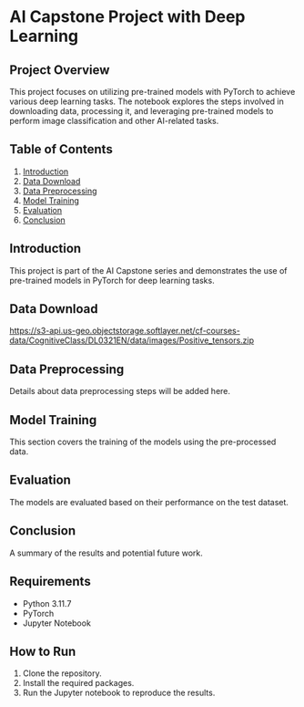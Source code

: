 # AI Capstone Project with Deep Learning

## Project Overview

This project focuses on utilizing pre-trained models with PyTorch to achieve various deep learning tasks. The notebook explores the steps involved in downloading data, processing it, and leveraging pre-trained models to perform image classification and other AI-related tasks.

## Table of Contents

1. [Introduction](#introduction)
2. [Data Download](#download_data)
3. [Data Preprocessing](#data_preprocessing)
4. [Model Training](#model_training)
5. [Evaluation](#evaluation)
6. [Conclusion](#conclusion)

## Introduction <a name="introduction"></a>

This project is part of the AI Capstone series and demonstrates the use of pre-trained models in PyTorch for deep learning tasks.

## Data Download <a name="download_data"></a>
https://s3-api.us-geo.objectstorage.softlayer.net/cf-courses-data/CognitiveClass/DL0321EN/data/images/Positive_tensors.zip 

## Data Preprocessing <a name="data_preprocessing"></a>

Details about data preprocessing steps will be added here.

## Model Training <a name="model_training"></a>

This section covers the training of the models using the pre-processed data.

## Evaluation <a name="evaluation"></a>

The models are evaluated based on their performance on the test dataset.

## Conclusion <a name="conclusion"></a>

A summary of the results and potential future work.

## Requirements

- Python 3.11.7
- PyTorch
- Jupyter Notebook

## How to Run

1. Clone the repository.
2. Install the required packages.
3. Run the Jupyter notebook to reproduce the results.

